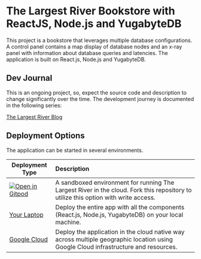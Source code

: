 # The Largest River Bookstore with ReactJS, Node.js and YugabyteDB

This project is a bookstore that leverages multiple database configurations. A control panel contains a map display of database nodes and an x-ray panel with information about database queries and latencies. The application is built on React.js, Node.js and YugabyteDB.

## Dev Journal

This is an ongoing project, so, expect the source code and description to change significantly over the time. The development journey is documented in the following series:

[The Largest River Blog](https://dev.to/bretthoyer/series/19070)

## Deployment Options

The application can be started in several environments.

| Deployment Type                      | Description                                                                                                                         |
| ------------------------------------ | :---------------------------------------------------------------------------------------------------------------------------------- |
|[![Open in Gitpod](https://gitpod.io/button/open-in-gitpod.svg)](https://gitpod.io/#https://github.com/BrettHoyer/the-largest-river) | A sandboxed environment for running The Largest River in the cloud. Fork this repository to utilize this option with write access.
| [Your Laptop](local_deployment.md)   | Deploy the entire app with all the components (React.js, Node.js, YugabyteDB) on your local machine.                                |
| [Google Cloud](gcloud_deployment.md) | Deploy the application in the cloud native way across multiple geographic location using Google Cloud infrastructure and resources. |
